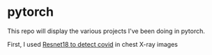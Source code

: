 # pytorch

This repo will display the various projects I've been doing in pytorch.

First, I used [Resnet18 to detect covid](Leveraging_Resnet18_and_Pytorch_to_Detect_Covid.ipynb) in chest X-ray images
